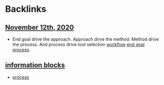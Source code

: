 
# Backlinks
## [November 12th, 2020](<November 12th, 2020.md>)
- End goal drive the approach. Approach drive the method. Method drive the process. And process drive tool selection [workflow](<workflow.md>) [end goal](<end goal.md>) [process](<process.md>).

## [information blocks](<information blocks.md>)
- [process](<process.md>)

